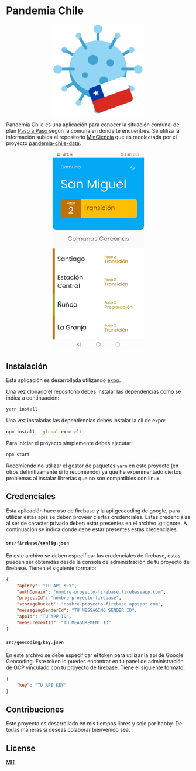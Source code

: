 # Pandemia Chile

<p align="center">
    <img src="./images/logo.png" alt="pandemia chile logo" width="250" height="250">
</p>

Pandemia Chile es una aplicación para conocer la situación comunal del plan [Paso a Paso ](https://www.gob.cl/coronavirus/pasoapaso/) según la comuna en donde te encuentres. Se utiliza la información subida al repositorio [MinCiencia](https://github.com/MinCiencia/Datos-COVID19) que es recolectada por el proyecto [pandemia-chile-data](https://github.com/Josel95/pandemia-chile-data).

<p align="center">
    <img src="./images/screenshot.jpg" alt="pandemia chile logo" width="250">
</p>

## Instalación

Esta aplicación es desarrollada utilizando [expo](https://github.com/expo/expo).

Una vez clonado el repositorio debes instalar las dependencias como se indica a continuación:

```bash
yarn install
```

Una vez instaladas las dependencias debes instalar la cli de expo:

```bash
npm install --global expo-cli
```

Para iniciar el proyecto simplemente debes ejecutar:

```bash
npm start
```

Recomiendo no utilizar el gestor de paquetes `yarn` en este proyecto (en otros definitivamente si lo recomiendo) ya que he experimentado ciertos problemas al instalar librerias que no son compatibles con linux.

## Credenciales

Esta aplicación hace uso de firebase y la api geocoding de google, para utilizar estas apis se deben proveer ciertas credenciales. Estas credenciales al ser de caracter privado deben estar presentes en el archivo .gitignore. A continuación se indica donde debe estar presentes estas credenciales.

#### `src/firebase/config.json`
En este archivo se deben especificar las credenciales de firebase, estas pueden ser obtenidas desde la consola de administración de tu proyecto de firebase. Tienen el siguiente formato: 

```json
{
    "apiKey": "TU API KEY",
    "authDomain": "nombre-proyecto-firebase.firebaseapp.com",
    "projectId": "nombre-proyecto-firebase",
    "storageBucket": "nombre-proyecto-firebase.appspot.com",
    "messagingSenderId": "TU MESSAGING SENDER ID",
    "appId": "TU APP ID",
    "measurementId": "TU MEASUREMENT ID"
}
```

#### `src/geocoding/key.json`
En este archivo se debe especificar el token para utilizar la api de Google Geocoding. Este token lo puedes encontrar en tu panel de administración de GCP vinculado con tu proyecto de firebase. Tiene el siguiente formato:

```json
{
    "key": "TU API KEY"
}
```

## Contribuciones
Este proyecto es desarrollado en mis tiempos libres y solo por hobby. De todas maneras si deseas colaborar bienvenido sea.

## License
[MIT](https://choosealicense.com/licenses/mit/)
